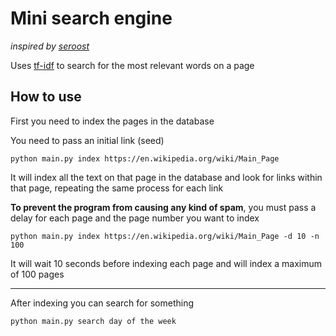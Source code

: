 # Mini search engine

_inspired by [seroost](https://github.com/tsoding/seroost)_

Uses [tf-idf](https://en.wikipedia.org/wiki/Tf%E2%80%93idf) to search for the most relevant words on a page

## How to use

First you need to index the pages in the database

You need to pass an initial link (seed)

```
python main.py index https://en.wikipedia.org/wiki/Main_Page
```

It will index all the text on that page in the database and look for links within that page, repeating the same process for each link

**To prevent the program from causing any kind of spam**, you must pass a delay for each page and the page number you want to index
```
python main.py index https://en.wikipedia.org/wiki/Main_Page -d 10 -n 100
```

It will wait 10 seconds before indexing each page and will index a maximum of 100 pages

---

After indexing you can search for something
```
python main.py search day of the week
```